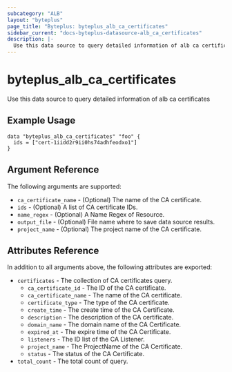 ```yaml
---
subcategory: "ALB"
layout: "byteplus"
page_title: "Byteplus: byteplus_alb_ca_certificates"
sidebar_current: "docs-byteplus-datasource-alb_ca_certificates"
description: |-
  Use this data source to query detailed information of alb ca certificates
---
```

# byteplus_alb_ca_certificates
Use this data source to query detailed information of alb ca certificates
## Example Usage
```hcl
data "byteplus_alb_ca_certificates" "foo" {
  ids = ["cert-1iidd2r9ii0hs74adhfeodxo1"]
}
```
## Argument Reference
The following arguments are supported:
* `ca_certificate_name` - (Optional) The name of the CA certificate.
* `ids` - (Optional) A list of CA certificate IDs.
* `name_regex` - (Optional) A Name Regex of Resource.
* `output_file` - (Optional) File name where to save data source results.
* `project_name` - (Optional) The project name of the CA certificate.

## Attributes Reference
In addition to all arguments above, the following attributes are exported:
* `certificates` - The collection of CA certificates query.
    * `ca_certificate_id` - The ID of the CA certificate.
    * `ca_certificate_name` - The name of the CA certificate.
    * `certificate_type` - The type of the CA certificate.
    * `create_time` - The create time of the CA Certificate.
    * `description` - The description of the CA certificate.
    * `domain_name` - The domain name of the CA Certificate.
    * `expired_at` - The expire time of the CA Certificate.
    * `listeners` - The ID list of the CA Listener.
    * `project_name` - The ProjectName of the CA Certificate.
    * `status` - The status of the CA Certificate.
* `total_count` - The total count of query.


